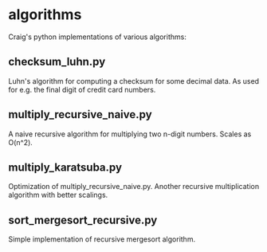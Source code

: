 algorithms
==========

Craig's python implementations of various algorithms:

checksum_luhn.py
----------------
Luhn's algorithm for computing a checksum for some decimal data.  As used for e.g. the final digit of credit card numbers.

multiply_recursive_naive.py
---------------------------
A naive recursive algorithm for multiplying two n-digit numbers.  Scales as O(n^2).

multiply_karatsuba.py
---------------------
Optimization of multiply_recursive_naive.py.  Another recursive multiplication algorithm with better scalings.

sort_mergesort_recursive.py
---------------------------
Simple implementation of recursive mergesort algorithm.